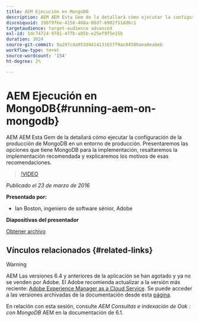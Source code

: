 ```yaml
---
title: AEM Ejecución en MongoDB
description: AEM AEM Esta Gem de la detallará cómo ejecutar la configuración de la producción de MongoDB en un entorno de producción. Presentaremos las opciones que tiene MongoDB para la implementación, resaltaremos la implementación recomendada y explicaremos los motivos de esas recomendaciones.
discoiquuid: 198f9f6e-4156-468a-88d7-6902f51dd6c1
targetaudience: target-audience advanced
exl-id: 1dc74724-9781-477b-a05b-e25ef9f5e15b
duration: 3024
source-git-commit: 9a297cda953d4414131657f9ac84580aea0eabeb
workflow-type: tm+mt
source-wordcount: '154'
ht-degree: 2%

---
```


# AEM Ejecución en MongoDB{#running-aem-on-mongodb}

AEM AEM Esta Gem de la detallará cómo ejecutar la configuración de la producción de MongoDB en un entorno de producción. Presentaremos las opciones que tiene MongoDB para la implementación, resaltaremos la implementación recomendada y explicaremos los motivos de esas recomendaciones.

>[!VIDEO](https://video.tv.adobe.com/v/19304/?quality=9)

*Publicado el 23 de marzo de 2016*

**Presentado por:**

* Ian Boston, ingeniero de software sénior, Adobe

**Diapositivas del presentador**

[Obtener archivo](assets/aem-gems-032316-onmongodb.pdf)

## Vínculos relacionados {#related-links}

>[!WARNING]
>
>AEM Las versiones 6.4 y anteriores de la aplicación se han agotado y ya no se venden por Adobe.  El Adobe recomienda actualizar a la versión más reciente: [Adobe Experience Manager as a Cloud Service](https://experienceleague.adobe.com/docs/experience-manager-cloud-service.html?lang=es).  Se puede acceder a las versiones archivadas de la documentación desde esta [página](https://experienceleague.adobe.com/docs/experience-manager-release-information/aem-release-updates/previous-updates/aem-previous-versions.html?lang=es).
>
>En relación con esta sesión, consulte *AEM Consultas e indexación de Oak : con MongoDB* AEM en la documentación de 6.1.

<!--
[Get back to the Overview](https://helpx.adobe.com/experience-manager/kt/eseminars/gems/aem-index.html)
-->

